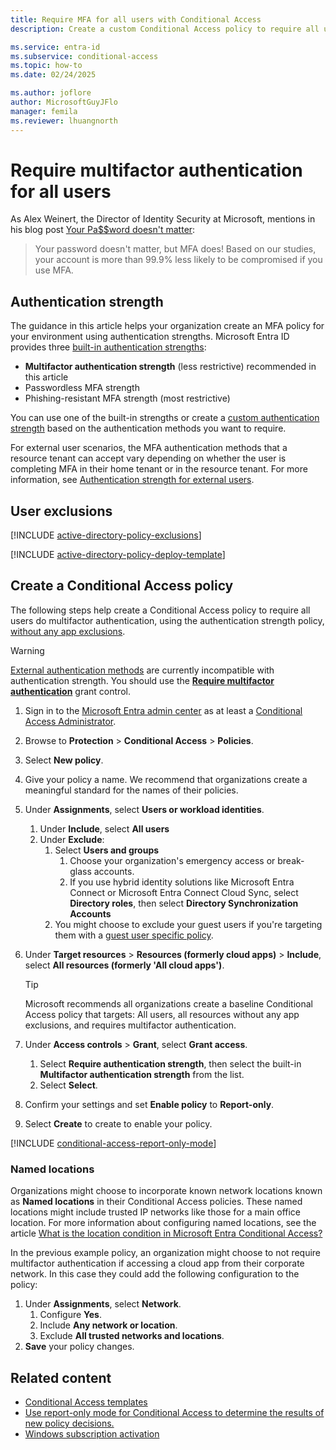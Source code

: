 ```yaml
---
title: Require MFA for all users with Conditional Access
description: Create a custom Conditional Access policy to require all users do multifactor authentication.

ms.service: entra-id
ms.subservice: conditional-access
ms.topic: how-to
ms.date: 02/24/2025

ms.author: joflore
author: MicrosoftGuyJFlo
manager: femila
ms.reviewer: lhuangnorth
---
```

# Require multifactor authentication for all users

As Alex Weinert, the Director of Identity Security at Microsoft, mentions in his blog post [Your Pa$$word doesn't matter](https://techcommunity.microsoft.com/t5/Azure-Active-Directory-Identity/Your-Pa-word-doesn-t-matter/ba-p/731984):

> Your password doesn't matter, but MFA does! Based on our studies, your account is more than 99.9% less likely to be compromised if you use MFA.

## Authentication strength

The guidance in this article helps your organization create an MFA policy for your environment using authentication strengths. Microsoft Entra ID provides three [built-in authentication strengths](/entra/identity/authentication/concept-authentication-strengths):

- **Multifactor authentication strength** (less restrictive) recommended in this article
- Passwordless MFA strength
- Phishing-resistant MFA strength (most restrictive)

You can use one of the built-in strengths or create a [custom authentication strength](/entra/identity/authentication/concept-authentication-strength-advanced-options) based on the authentication methods you want to require.

For external user scenarios, the MFA authentication methods that a resource tenant can accept vary depending on whether the user is completing MFA in their home tenant or in the resource tenant. For more information, see [Authentication strength for external users](/entra/identity/authentication/concept-authentication-strength-external-users).

## User exclusions
[!INCLUDE [active-directory-policy-exclusions](~/includes/entra-policy-exclude-user.md)]

[!INCLUDE [active-directory-policy-deploy-template](~/includes/entra-policy-deploy-template.md)]

## Create a Conditional Access policy

The following steps help create a Conditional Access policy to require all users do multifactor authentication, using the authentication strength policy, [without any app exclusions](concept-conditional-access-cloud-apps.md#conditional-access-behavior-when-an-all-resources-policy-has-an-app-exclusion).

> [!WARNING]
> [External authentication methods](/entra/identity/authentication/how-to-authentication-external-method-manage) are currently incompatible with authentication strength. You should use the **[Require multifactor authentication](concept-conditional-access-grant.md#require-multifactor-authentication)** grant control.

1. Sign in to the [Microsoft Entra admin center](https://entra.microsoft.com) as at least a [Conditional Access Administrator](../role-based-access-control/permissions-reference.md#conditional-access-administrator).
1. Browse to **Protection** > **Conditional Access** > **Policies**.
1. Select **New policy**.
1. Give your policy a name. We recommend that organizations create a meaningful standard for the names of their policies.
1. Under **Assignments**, select **Users or workload identities**.
   1. Under **Include**, select **All users**
   1. Under **Exclude**: 
      1. Select **Users and groups** 
         1. Choose your organization's emergency access or break-glass accounts.
         1. If you use hybrid identity solutions like Microsoft Entra Connect or Microsoft Entra Connect Cloud Sync, select **Directory roles**, then select **Directory Synchronization Accounts**
      1. You might choose to exclude your guest users if you're targeting them with a [guest user specific policy](policy-guests-mfa-strength.md). 
1. Under **Target resources** > **Resources (formerly cloud apps)** > **Include**, select **All resources (formerly 'All cloud apps')**.

   > [!TIP]
   > Microsoft recommends all organizations create a baseline Conditional Access policy that targets: All users, all resources without any app exclusions, and requires multifactor authentication.

1. Under **Access controls** > **Grant**, select **Grant access**.
   1. Select **Require authentication strength**, then select the built-in **Multifactor authentication strength** from the list.
   1. Select **Select**.
1. Confirm your settings and set **Enable policy** to **Report-only**.
1. Select **Create** to create to enable your policy.

[!INCLUDE [conditional-access-report-only-mode](../../includes/conditional-access-report-only-mode.md)]

### Named locations

Organizations might choose to incorporate known network locations known as **Named locations** in their Conditional Access policies. These named locations might include trusted IP networks like those for a main office location. For more information about configuring named locations, see the article [What is the location condition in Microsoft Entra Conditional Access?](concept-assignment-network.md#ipv4-and-ipv6-address-ranges)

In the previous example policy, an organization might choose to not require multifactor authentication if accessing a cloud app from their corporate network. In this case they could add the following configuration to the policy:

1. Under **Assignments**, select **Network**.
   1. Configure **Yes**.
   1. Include **Any network or location**.
   1. Exclude **All trusted networks and locations**.
1. **Save** your policy changes.

## Related content

- [Conditional Access templates](concept-conditional-access-policy-common.md)
- [Use report-only mode for Conditional Access to determine the results of new policy decisions.](concept-conditional-access-report-only.md)
- [Windows subscription activation](/windows/deployment/windows-subscription-activation#adding-conditional-access-policy)
